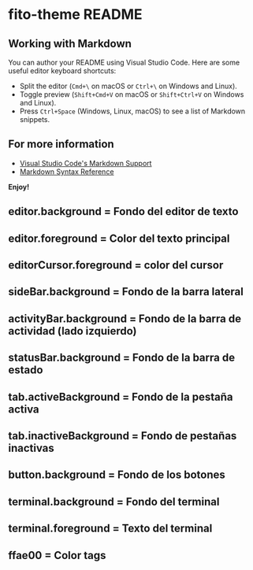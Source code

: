 # fito-theme README

## Working with Markdown

You can author your README using Visual Studio Code. Here are some useful editor keyboard shortcuts:

* Split the editor (`Cmd+\` on macOS or `Ctrl+\` on Windows and Linux).
* Toggle preview (`Shift+Cmd+V` on macOS or `Shift+Ctrl+V` on Windows and Linux).
* Press `Ctrl+Space` (Windows, Linux, macOS) to see a list of Markdown snippets.

## For more information

* [Visual Studio Code's Markdown Support](http://code.visualstudio.com/docs/languages/markdown)
* [Markdown Syntax Reference](https://help.github.com/articles/markdown-basics/)

**Enjoy!**


## editor.background = Fondo del editor de texto
## editor.foreground = Color del texto principal
## editorCursor.foreground = color del cursor
## sideBar.background = Fondo de la barra lateral
## activityBar.background = Fondo de la barra de actividad (lado izquierdo)
## statusBar.background = Fondo de la barra de estado
## tab.activeBackground = Fondo de la pestaña activa
## tab.inactiveBackground = Fondo de pestañas inactivas
## button.background = Fondo de los botones
## terminal.background = Fondo del terminal
## terminal.foreground = Texto del terminal
## ffae00 = Color tags